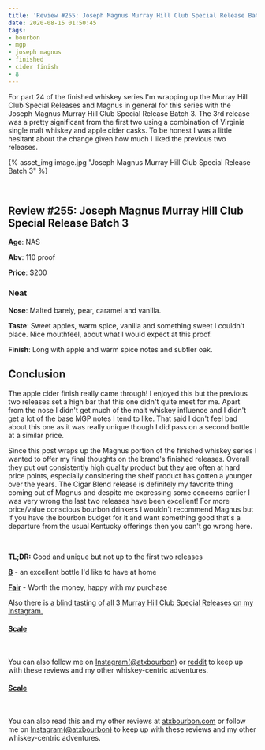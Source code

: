 ```yaml
---
title: 'Review #255: Joseph Magnus Murray Hill Club Special Release Batch 3'
date: 2020-08-15 01:50:45
tags:
- bourbon
- mgp
- joseph magnus
- finished
- cider finish
- 8
---
```


For part 24 of the finished whiskey series I'm wrapping up the Murray Hill Club Special Releases and Magnus in general for this series with the Joseph Magnus Murray Hill Club Special Release Batch 3. The 3rd release was a pretty significant from the first two using a combination of Virginia single malt whiskey and apple cider casks. To be honest I was a little hesitant about the change given how much I liked the previous two releases.

{% asset_img image.jpg "Joseph Magnus Murray Hill Club Special Release Batch 3" %}

&nbsp;

## Review #255: Joseph Magnus Murray Hill Club Special Release Batch 3
**Age**: NAS

**Abv**: 110 proof

**Price**: $200

### Neat
**Nose**: Malted barely, pear, caramel and vanilla.

**Taste**: Sweet apples, warm spice, vanilla and something sweet I couldn't place. Nice mouthfeel, about what I would expect at this proof.

**Finish**: Long with apple and warm spice notes and subtler oak.

## Conclusion

The apple cider finish really came through! I enjoyed this but the previous two releases set a high bar that this one didn't quite meet for me. Apart from the nose I didn't get much of the malt whiskey influence and I didn't get a lot of the base MGP notes I tend to like. That said I don't feel bad about this one as it was really unique though I did pass on a second bottle at a similar price.

Since this post wraps up the Magnus portion of the finished whiskey series I wanted to offer my final thoughts on the brand's finished releases. Overall they put out consistently high quality product but they are often at hard price points, especially considering the shelf product has gotten a younger over the years. The Cigar Blend release is definitely my favorite thing coming out of Magnus and despite me expressing some concerns earlier I was very wrong the last two releases have been excellent! For more price/value conscious bourbon drinkers I wouldn't recommend Magnus but if you have the bourbon budget for it and want something good that's a departure from the usual Kentucky offerings then you can't go wrong here.

&nbsp;

**TL;DR:** Good and unique but not up to the first two releases

[**8**](https://atxbourbon.com/tags/8/) - an excellent bottle I'd like to have at home

[**Fair**](https://atxbourbon.com/tags/fair-value/) - Worth the money, happy with my purchase

Also there is [a blind tasting of all 3 Murray Hill Club Special Releases on my Instagram.](https://www.instagram.com/tv/CDg4GMHH85n/?utm_source=ig_web_copy_link)

#### [Scale](http://atxbourbon.com/Scale/)

&nbsp;

You can also follow me on [Instagram(@atxbourbon)](https://www.instagram.com/atxbourbon/) or [reddit](https://www.reddit.com/r/atxbourbon/) to keep up with these reviews and my other whiskey-centric adventures.

#### [Scale](https://www.reddit.com/r/atxbourbon/comments/c9zarn/updated_review_scale/)

&nbsp;

You can also read this and my other reviews at [atxbourbon.com](http://atxbourbon.com) or follow me on [Instagram(@atxbourbon)](https://www.instagram.com/atxbourbon/) to keep up with these reviews and my other whiskey-centric adventures.